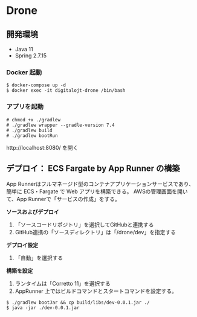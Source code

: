 # Drone

## 開発環境

- Java 11
- Spring 2.7.15

### Docker 起動

```
$ docker-compose up -d
$ docker exec -it digitalojt-drone /bin/bash
```

### アプリを起動

```
# chmod +x ./gradlew
# ./gradlew wrapper --gradle-version 7.4
# ./gradlew build
# ./gradlew bootRun
```

http://localhost:8080/ を開く


## デプロイ： ECS Fargate by App Runner の構築

App Runnerはフルマネージド型のコンテナアプリケーションサービスであり、簡単に ECS・Fargate で Web アプリを構築できる。
AWSの管理画面を開いて、App Runnerで「サービスの作成」をする。

**ソースおよびデプロイ**

1. 「ソースコードリポジトリ」を選択してGitHubと連携する
2. GitHub連携の「ソースディレクトリ」は「/drone/dev」を指定する

**デプロイ設定**

1. 「自動」を選択する

**構築を設定**

1. ランタイムは「Corretto 11」を選択する
2. AppRunner 上ではビルドコマンドとスタートコマンドを設定する。

```
$ ./gradlew bootJar && cp build/libs/dev-0.0.1.jar ./
$ java -jar ./dev-0.0.1.jar
```
